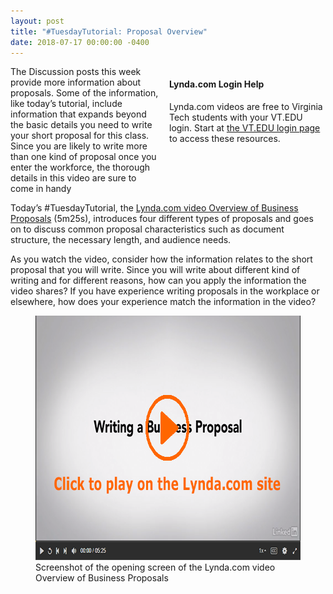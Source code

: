 ```yaml
---
layout: post
title: "#TuesdayTutorial: Proposal Overview"
date: 2018-07-17 00:00:00 -0400
---
```

<div style="float: right; width: 250px;margin-left: 15px;margin-bottom: 36px;" class="maroonbox">
  <h4>Lynda.com Login Help</h4>
  <p>Lynda.com videos are free to Virginia Tech students with your VT.EDU login. Start at <a href="http://lynda.vt.edu/" target="_blank">the VT.EDU login page</a> to access these resources.</p>
</div>
<p>The Discussion posts this week provide more information about proposals. Some of the information, like today’s tutorial, include information that expands beyond the basic details you need to write your short proposal for this class. Since you are likely to write  more than one kind of proposal once you enter the workforce, the thorough details in this video are sure to  come in handy</p>
<p>Today’s #TuesdayTutorial, the <a href="https://www.lynda.com/Business-Communication-tutorials/overview-proposal-writing/182920/410240-4.html?org=vt.edu" target="_blank">Lynda.com video Overview of Business Proposals</a> (5m25s),  introduces four different types of proposals and goes on to discuss common proposal characteristics such as document structure, the necessary length, and audience needs. </p>
<p>As you watch the video, consider how the information relates to the short proposal that you will write. Since you will write about different kind of writing and for different reasons, how can you apply the information the video shares? If you have experience writing proposals in the workplace or elsewhere, how does your experience match the information in the video?</p>
<div>
<figure><a href="https://www.lynda.com/Business-Communication-tutorials/overview-proposal-writing/182920/410240-4.html?org=vt.edu" target="_blank"><img src="/wp-content/uploads/business-prop-overview.png" alt="Screenshot of the opening screen of the Lynda.com video Overview of Business Proposals" style="width: 640px;height: 391px;" /></a>
<figcaption>Screenshot of the opening screen of the Lynda.com video Overview of Business Proposals</figcaption>
</figure>
</div>
